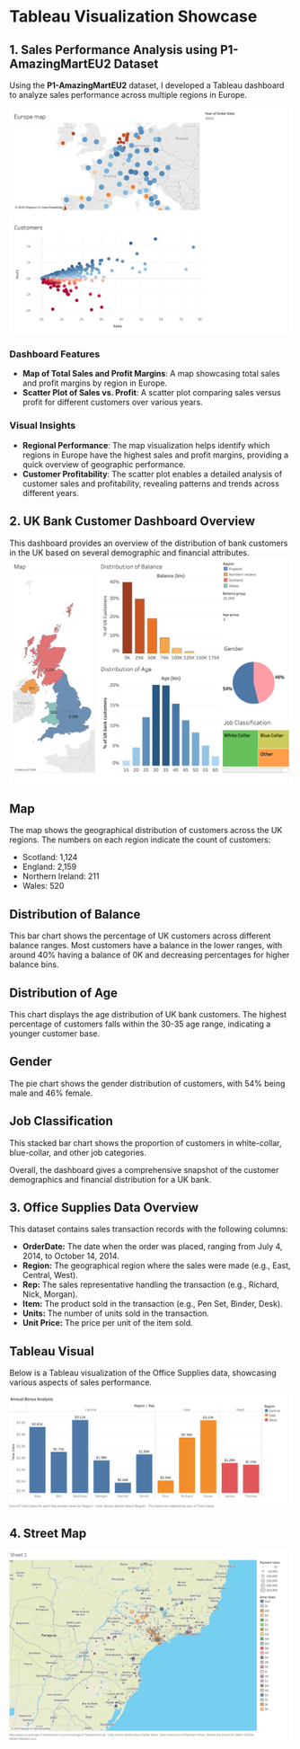 # Tableau Visualization Showcase

## 1. Sales Performance Analysis using P1-AmazingMartEU2 Dataset

Using the **P1-AmazingMartEU2** dataset, I developed a Tableau dashboard to analyze sales performance across multiple regions in Europe.

<!-- Add links or images of Tableau visualizations here -->
![Map of Sales and Profit Margins](./images/Dashboard_1_mod4.png)

### Dashboard Features

- **Map of Total Sales and Profit Margins**: A map showcasing total sales and profit margins by region in Europe.
- **Scatter Plot of Sales vs. Profit**: A scatter plot comparing sales versus profit for different customers over various years.

### Visual Insights

- **Regional Performance**: The map visualization helps identify which regions in Europe have the highest sales and profit margins, providing a quick overview of geographic performance.
- **Customer Profitability**: The scatter plot enables a detailed analysis of customer sales and profitability, revealing patterns and trends across different years.

## 2. UK Bank Customer Dashboard Overview

This dashboard provides an overview of the distribution of bank customers in the UK based on several demographic and financial attributes.
![Map of UK Customer Distribution](./images/Dashboard_1_mod6.png)
## Map
The map shows the geographical distribution of customers across the UK regions. The numbers on each region indicate the count of customers:
- Scotland: 1,124
- England: 2,159
- Northern Ireland: 211
- Wales: 520

## Distribution of Balance
This bar chart shows the percentage of UK customers across different balance ranges. Most customers have a balance in the lower ranges, with around 40% having a balance of 0K and decreasing percentages for higher balance bins.

## Distribution of Age
This chart displays the age distribution of UK bank customers. The highest percentage of customers falls within the 30-35 age range, indicating a younger customer base.

## Gender
The pie chart shows the gender distribution of customers, with 54% being male and 46% female.

## Job Classification
This stacked bar chart shows the proportion of customers in white-collar, blue-collar, and other job categories.

Overall, the dashboard gives a comprehensive snapshot of the customer demographics and financial distribution for a UK bank.

## 3. Office Supplies Data Overview

This dataset contains sales transaction records with the following columns:

- **OrderDate:** The date when the order was placed, ranging from July 4, 2014, to October 14, 2014.
- **Region:** The geographical region where the sales were made (e.g., East, Central, West).
- **Rep:** The sales representative handling the transaction (e.g., Richard, Nick, Morgan).
- **Item:** The product sold in the transaction (e.g., Pen Set, Binder, Desk).
- **Units:** The number of units sold in the transaction.
- **Unit Price:** The price per unit of the item sold.

## Tableau Visual

Below is a Tableau visualization of the Office Supplies data, showcasing various aspects of sales performance.

![Tableau Visualization](./images/Sheet_1_mod2.png)

## 4. Street Map

![Tableau Visualization](./images/Sheet_3_mod5.png)
